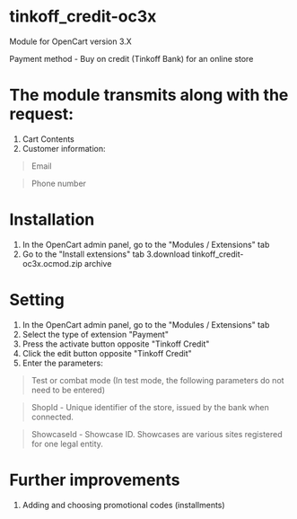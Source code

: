 # tinkoff_credit-oc3x

  Module for OpenCart version 3.X
  
  Payment method - Buy on credit (Tinkoff Bank) for an online store
  
# The module transmits along with the request:

  1. Cart Contents
  2. Customer information:

  > Email

  > Phone number

# Installation

  1. In the OpenCart admin panel, go to the "Modules / Extensions" tab
  2. Go to the "Install extensions" tab
  3.download tinkoff_credit-oc3x.ocmod.zip archive

# Setting

  1. In the OpenCart admin panel, go to the "Modules / Extensions" tab
  2. Select the type of extension "Payment"
  3. Press the activate button opposite "Tinkoff Credit"
  4. Click the edit button opposite "Tinkoff Credit"
  5. Enter the parameters:
  
  > Test or combat mode (In test mode, the following parameters do not need to be entered)
  
  > ShopId - Unique identifier of the store, issued by the bank
  when connected.
  
  > ShowcaseId - Showcase ID.
  Showcases are various sites registered
  for one legal entity.

# Further improvements
  
  1. Adding and choosing promotional codes (installments) 
  
